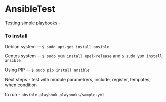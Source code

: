 # AnsibleTest

Testing simple playbooks - 

### To install ###
Debian system --     `$ sudo apt-get install ansible`

Centos system --     `$ sudo yum install epel-release` and `$ sudo yum install ansible`

Using PIP  --        `$ sudo pip install ansible`


Next steps - test with module parametrers, include, register, tempates, when condition

to run - `absible-playbook playbooks/sample.yml`
